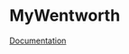# MyWentworth
[Documentation](https://drive.google.com/drive/u/0/folders/1VFKq6v29O0OJ81LiXl_hO8NHgq5-DfLk)